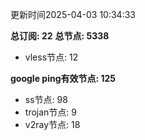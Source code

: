 更新时间2025-04-03 10:34:33

**总订阅: 22**
**总节点: 5338**
- vless节点: 12

**google ping有效节点: 125**
- ss节点: 98
- trojan节点: 9
- v2ray节点: 18
